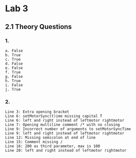 # Lab 3
## 2.1 Theory Questions


### 1.

    a. False
    b. True
    c. True
    d. False
    e. False
    f. True
    g. False
    h. True
    i. False
    j. True

### 2.

    Line 3: Extra opening bracket  
    Line 6: setMotorSync(t)ime missing capital T  
    Line 6: left and right instead of leftmotor rightmotor  
    Line 7: Opening multiline comment /* with no closing  
    Line 9: Incorrect number of arguments to setMotorSyncTime  
    Line 9: left and right instead of leftmotor rightmotor  
    Line 12: Missing semicolon at end of line  
    Line 15: Comment missing /  
    Line 16: 200 as third parameter, max is 100  
    Line 20: left and right instead of leftmotor rightmotor
